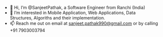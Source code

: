 - 👋 Hi, I’m @SanjeetPathak, a Software Engineer from Ranchi (India)
- 👀 I’m interested in Mobile Application, Web Applications, Data Structures, Algoriths and their implementation.
- 📫 Reach me out on email at sanjeet.pathak990@gmail.com or by calling +91 7903003794

<!---
SanjeetPathak/SanjeetPathak is a ✨ special ✨ repository because its `README.md` (this file) appears on your GitHub profile.
You can click the Preview link to take a look at your changes.
--->
